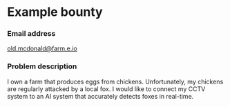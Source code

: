 # Example bounty

### Email address

old.mcdonald@farm.e.io

### Problem description

I own a farm that produces eggs from chickens.
Unfortunately, my chickens are regularly attacked by a local fox.
I would like to connect my CCTV system to an AI system that accurately detects 
foxes in real-time.